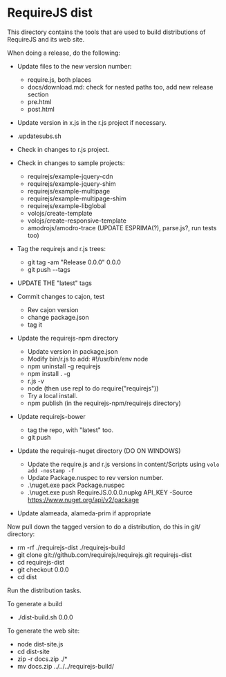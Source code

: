 # RequireJS dist

This directory contains the tools that are used to build distributions of RequireJS and its web site.

When doing a release, do the following:

* Update files to the new version number:
    * require.js, both places
    * docs/download.md: check for nested paths too, add new release section
    * pre.html
    * post.html
* Update version in x.js in the r.js project if necessary.
* .updatesubs.sh
* Check in changes to r.js project.
* Check in changes to sample projects:
  * requirejs/example-jquery-cdn
  * requirejs/example-jquery-shim
  * requirejs/example-multipage
  * requirejs/example-multipage-shim
  * requirejs/example-libglobal
  * volojs/create-template
  * volojs/create-responsive-template
  * amodrojs/amodro-trace (UPDATE ESPRIMA(?), parse.js?, run tests too)

* Tag the requirejs and r.js trees:
    * git tag -am "Release 0.0.0" 0.0.0
    * git push --tags

* UPDATE THE "latest" tags

* Commit changes to cajon, test
  * Rev cajon version
  * change package.json
  * tag it
* Update the requirejs-npm directory
  * Update version in package.json
  * Modify bin/r.js to add: #!/usr/bin/env node
  * npm uninstall -g requirejs
  * npm install . -g
  * r.js -v
  * node (then use repl to do require("requirejs"))
  * Try a local install.
  * npm publish (in the requirejs-npm/requirejs directory)
* Update requirejs-bower
  * tag the repo, with "latest" too.
  * git push
* Update the requirejs-nuget directory (DO ON WINDOWS)
  * Update the require.js and r.js versions in content/Scripts using `volo add -nostamp -f`
  * Update Package.nuspec to rev version number.
  * .\nuget.exe pack Package.nuspec
  * .\nuget.exe push RequireJS.0.0.0.nupkg API_KEY -Source https://www.nuget.org/api/v2/package
* Update alameada, alameda-prim if appropriate

Now pull down the tagged version to do a distribution, do this in git/ directory:

* rm -rf ./requirejs-dist ./requirejs-build
* git clone git://github.com/requirejs/requirejs.git requirejs-dist
* cd requirejs-dist
* git checkout 0.0.0
* cd dist

Run the distribution tasks.

To generate a build

* ./dist-build.sh 0.0.0

To generate the web site:

* node dist-site.js
* cd dist-site
* zip -r docs.zip ./*
* mv docs.zip ../../../requirejs-build/

